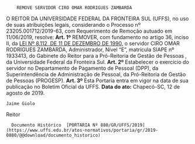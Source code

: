         REMOVE SERVIDOR CIRO OMAR RODRIGUES ZAMBARDA  

 O REITOR DA UNIVERSIDADE FEDERAL DA FRONTEIRA SUL (UFFS), no uso de suas atribuições legais, considerando o Processo nº 23205.001712/2019-63, com Requerimento de Remoção autuado em 11/06/2019, resolve:   **Art. 1º**  REMOVER, com fundamento no artigo 36, inciso II, da [LEI Nº 8.112, DE 11 DE DEZEMBRO DE 1990](http://www.planalto.gov.br/ccivil_03/leis/l8112cons.htm), o servidor CIRO OMAR RODRIGUES ZAMBARDA, Administrador, Nível “E”, matrícula SIAPE nº 1933413, do Gabinete do Reitor para a Pró-Reitoria de Gestão de Pessoas *,* da Universidade Federal da Fronteira Sul.   **Art. 2º**  Estabelecer o exercício do servidor no Departamento de Pagamento de Pessoal (DPP), da Superintendência de Administração de Pessoal, da Pró-Reitoria de Gestão de Pessoas (PROGESP).   **Art. 3º**  Esta Portaria entra em vigor na data de sua publicação no Boletim Oficial da UFFS.        **Data do ato:** Chapecó-SC, 12 de agosto de 2019.   
 

    Jaime Giolo   
 Reitor 

      Documento Histórico  [PORTARIA Nº 880/GR/UFFS/2019](https://www.uffs.edu.br/atos-normativos/portaria/gr/2019-0880/@@download/documento_historico)     
      